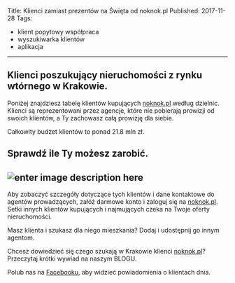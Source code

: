 Title: Klienci zamiast prezentów na Święta od noknok.pl
Published: 2017-11-28
Tags:
- klient popytowy współpraca
- wyszukiwarka klientów
- aplikacja
---

Klienci poszukujący nieruchomości z rynku wtórnego w Krakowie.
--------------------------------------------------------------
   
Poniżej znajdziesz tabelę klientów kupujących [noknok.pl](https://noknok.pl/Home/?pk_campaign=blast&pk_kwd=20171127) według dzielnic.
Klienci są reprezentowani przez agencje, które nie pobierają prowizji od swoich klientów,  a Ty zachowasz całą prowizję dla siebie.

Całkowity budżet klientów to ponad 21.8 mln zł.

**Sprawdź ile Ty możesz zarobić.**
----------
![enter image description here](https://lh3.googleusercontent.com/-oA6X2dcDLN0/Wh0XEmIsbpI/AAAAAAAAAaM/xex0fhynERo7-Dl2B9B3C-0CDj1K0hjTgCLcBGAs/s700/tabela_Final_FINAL.jpg "tabela_Final_FINAL.jpg")
----------


Aby zobaczyć szczegóły dotyczące tych klientów i dane kontaktowe do agentów prowadzących, załóż darmowe konto i zaloguj się na [noknok.pl](https://noknok.pl/Home/?pk_campaign=blast&pk_kwd=20171127).
Setki innych klientów kupujących i najmujących czeka na Twoje oferty nieruchomości. 

Masz klienta i szukasz dla niego mieszkania? Dodaj i udostępnij go innym agentom. 

Chcesz dowiedzieć się czego szukają w Krakowie klienci [noknok.pl](https://noknok.pl/Home/?pk_campaign=blast&pk_kwd=20171127)? 
Przeczytaj krótki wywiad na naszym BLOGU.

Polub nas na [Facebooku](https://www.facebook.com/noknok.pl.mls/), aby widzieć powiadomienia o klientach dnia.
